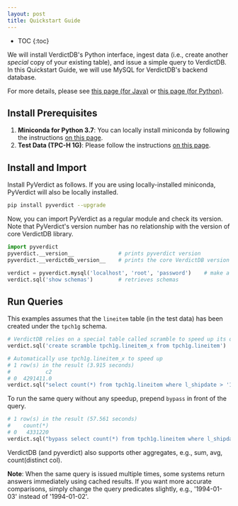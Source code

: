 ```yaml
---
layout: post
title: Quickstart Guide
---
```


* TOC
{:toc}

We will install VerdictDB's Python interface, ingest data (i.e., create another *special* copy of your existing table), and issue a simple query to VerdictDB. In this Quickstart Guide, we will use MySQL for VerdictDB's backend database.

For more details, please see [this page (for Java)](https://docs.verdictdb.org/getting_started/quickstart/)
or [this page (for Python)](https://docs.verdictdb.org/getting_started/quickstart_python/).


## Install Prerequisites

1. **Miniconda for Python 3.7**: You can locally install miniconda by following the instructions [on this page](https://conda.io/docs/user-guide/install/index.html).
1. **Test Data (TPC-H 1G)**: Please follow the instructions [on this page](https://docs.verdictdb.org/tutorial/tpch/).


## Install and Import

Install PyVerdict as follows. If you are using locally-installed miniconda, PyVerdict will also be locally installed.

```bash
pip install pyverdict --upgrade
```

Now, you can import PyVerdict as a regular module and check its version. Note that PyVerdict's version number has no relationship with the version of core VerdictDB library.

```python
import pyverdict
pyverdict.__version__              # prints pyverdict version
pyverdict.__verdictdb_version__    # prints the core VerdictDB version

verdict = pyverdict.mysql('localhost', 'root', 'password')    # make a connection
verdict.sql('show schemas')        # retrieves schemas
```


## Run Queries

This examples assumes that the `lineitem` table (in the test data) has been created under the `tpch1g` schema.

```python
# VerdictDB relies on a special table called scramble to speed up its queries.
verdict.sql('create scramble tpch1g.lineitem_x from tpch1g.lineitem')

# Automatically use tpch1g.lineitem_x to speed up
# 1 row(s) in the result (3.915 seconds)
#           c2
# 0  4291411.0
verdict.sql("select count(*) from tpch1g.lineitem where l_shipdate > '1994-01-02'")
```

To run the same query without any speedup, prepend `bypass` in front of the query.
```python
# 1 row(s) in the result (57.561 seconds)
#    count(*)
# 0   4331220
verdict.sql("bypass select count(*) from tpch1g.lineitem where l_shipdate > '1994-01-02'")
```

VerdictDB (and pyverdict) also supports other aggregates, e.g., sum, avg, count(distinct col).

**Note**: When the same query is issued multiple times, some systems return answers immediately using cached results.
If you want more accurate comparisons, simply change the query predicates slightly, e.g., '1994-01-03' instead of '1994-01-02'.


<!---
## Install

For this quickstart guide, we will use `pyverdict`, a Python interface to VerdictDB's core.
`pyverdict` can be installed by typing

```python
pip install pyverdict
# use the following line for upgrading:
# pip install pyverdict --upgrade
```



## Insert Data

Suppose a table `myschema.sales` contains the data you want to analyze.
After making a connection to VerdictDB, we will issue a query to create a *scramble* of the table,
i.e., its replica with special extra information.
VerdictDB uses this scramble for speeding up query processing.

```python
verdict = pyverdict.mysql(
    host='localhost',
    user='root',
    password='',
    port=3306
)
verdict.sql('create scramble myschema.sales_scrambled from myschema.sales')
```



## Run Queries

Run a regular query to the scrambled table to obtain approximate results. The query result is stored in a pandas DataFrame.

```python
df = verdict.sql(
    "select product, avg(price) " +
    "from myschema.sales_scrambled " +
    "group by product " +
    "order by product")
```
-->
